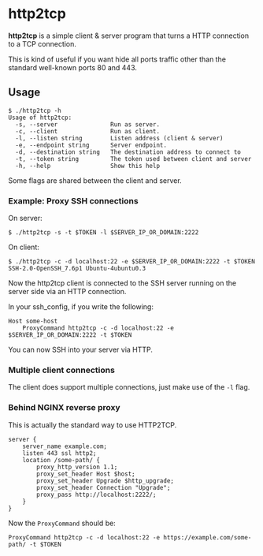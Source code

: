 # http2tcp

**http2tcp** is a simple client & server program that turns a HTTP connection to a TCP connection.

This is kind of useful if you want hide all ports traffic other than the standard well-known ports 80 and 443.

## Usage

```shell-session
$ ./http2tcp -h
Usage of http2tcp:
  -s, --server               Run as server.
  -c, --client               Run as client.
  -l, --listen string        Listen address (client & server)
  -e, --endpoint string      Server endpoint.
  -d, --destination string   The destination address to connect to
  -t, --token string         The token used between client and server
  -h, --help                 Show this help
```

Some flags are shared between the client and server.

### Example: Proxy SSH connections

On server:

```shell-session
$ ./http2tcp -s -t $TOKEN -l $SERVER_IP_OR_DOMAIN:2222
```

On client:

```shell-session
$ ./http2tcp -c -d localhost:22 -e $SERVER_IP_OR_DOMAIN:2222 -t $TOKEN
SSH-2.0-OpenSSH_7.6p1 Ubuntu-4ubuntu0.3
```

Now the http2tcp client is connected to the SSH server running on the server side via an HTTP connection.

In your ssh_config, if you write the following:

```ssh_config
Host some-host
	ProxyCommand http2tcp -c -d localhost:22 -e $SERVER_IP_OR_DOMAIN:2222 -t $TOKEN
```

You can now SSH into your server via HTTP.

### Multiple client connections

The client does support multiple connections, just make use of the `-l` flag.

### Behind NGINX reverse proxy

This is actually the standard way to use HTTP2TCP.

```nginx
server {
	server_name example.com;
	listen 443 ssl http2;
	location /some-path/ {
		proxy_http_version 1.1;
		proxy_set_header Host $host;
		proxy_set_header Upgrade $http_upgrade;
		proxy_set_header Connection "Upgrade";
		proxy_pass http://localhost:2222/;
	}
}
```

Now the `ProxyCommand` should be:

```ssh_config
ProxyCommand http2tcp -c -d localhost:22 -e https://example.com/some-path/ -t $TOKEN
```
